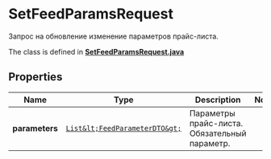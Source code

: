

# SetFeedParamsRequest

Запрос на обновление изменение параметров прайс-листа.

The class is defined in **[SetFeedParamsRequest.java](../../src/main/java/org/openapitools/model/SetFeedParamsRequest.java)**

## Properties

Name | Type | Description | Notes
------------ | ------------- | ------------- | -------------
**parameters** | [`List&lt;FeedParameterDTO&gt;`](FeedParameterDTO.md) | Параметры прайс-листа.  Обязательный параметр.  | 




